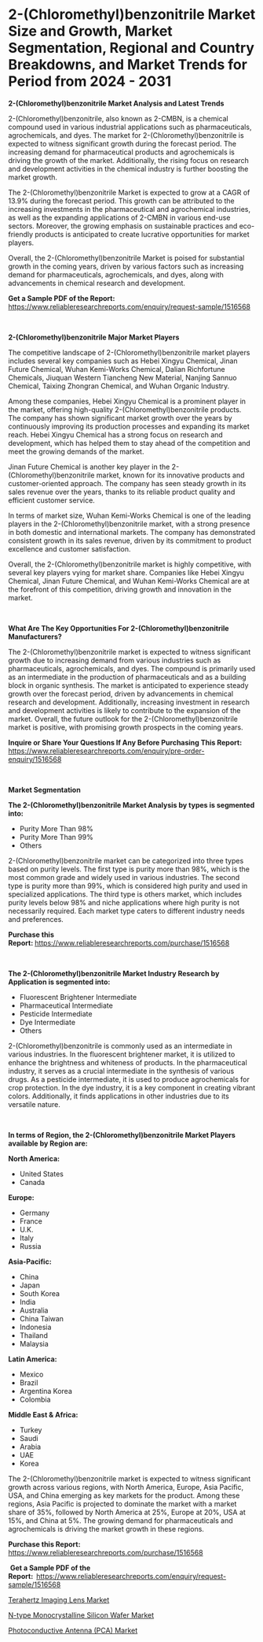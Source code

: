 <p><h1>2-(Chloromethyl)benzonitrile Market Size and Growth, Market Segmentation, Regional and Country Breakdowns, and Market Trends for Period from 2024 -  2031</h1></p><p><strong>2-(Chloromethyl)benzonitrile Market Analysis and Latest Trends</strong></p>
<p><p>2-(Chloromethyl)benzonitrile, also known as 2-CMBN, is a chemical compound used in various industrial applications such as pharmaceuticals, agrochemicals, and dyes. The market for 2-(Chloromethyl)benzonitrile is expected to witness significant growth during the forecast period. The increasing demand for pharmaceutical products and agrochemicals is driving the growth of the market. Additionally, the rising focus on research and development activities in the chemical industry is further boosting the market growth.</p><p>The 2-(Chloromethyl)benzonitrile Market is expected to grow at a CAGR of 13.9% during the forecast period. This growth can be attributed to the increasing investments in the pharmaceutical and agrochemical industries, as well as the expanding applications of 2-CMBN in various end-use sectors. Moreover, the growing emphasis on sustainable practices and eco-friendly products is anticipated to create lucrative opportunities for market players.</p><p>Overall, the 2-(Chloromethyl)benzonitrile Market is poised for substantial growth in the coming years, driven by various factors such as increasing demand for pharmaceuticals, agrochemicals, and dyes, along with advancements in chemical research and development.</p></p>
<p><strong>Get a Sample PDF of the Report:&nbsp;</strong> <a href="https://www.reliableresearchreports.com/enquiry/request-sample/1516568">https://www.reliableresearchreports.com/enquiry/request-sample/1516568</a></p>
<p>&nbsp;</p>
<p><strong>2-(Chloromethyl)benzonitrile Major Market Players</strong></p>
<p><p>The competitive landscape of 2-(Chloromethyl)benzonitrile market players includes several key companies such as Hebei Xingyu Chemical, Jinan Future Chemical, Wuhan Kemi-Works Chemical, Dalian Richfortune Chemicals, Jiuquan Western Tiancheng New Material, Nanjing Sannuo Chemical, Taixing Zhongran Chemical, and Wuhan Organic Industry.</p><p>Among these companies, Hebei Xingyu Chemical is a prominent player in the market, offering high-quality 2-(Chloromethyl)benzonitrile products. The company has shown significant market growth over the years by continuously improving its production processes and expanding its market reach. Hebei Xingyu Chemical has a strong focus on research and development, which has helped them to stay ahead of the competition and meet the growing demands of the market.</p><p>Jinan Future Chemical is another key player in the 2-(Chloromethyl)benzonitrile market, known for its innovative products and customer-oriented approach. The company has seen steady growth in its sales revenue over the years, thanks to its reliable product quality and efficient customer service.</p><p>In terms of market size, Wuhan Kemi-Works Chemical is one of the leading players in the 2-(Chloromethyl)benzonitrile market, with a strong presence in both domestic and international markets. The company has demonstrated consistent growth in its sales revenue, driven by its commitment to product excellence and customer satisfaction.</p><p>Overall, the 2-(Chloromethyl)benzonitrile market is highly competitive, with several key players vying for market share. Companies like Hebei Xingyu Chemical, Jinan Future Chemical, and Wuhan Kemi-Works Chemical are at the forefront of this competition, driving growth and innovation in the market.</p></p>
<p>&nbsp;</p>
<p><strong>What Are The Key Opportunities For 2-(Chloromethyl)benzonitrile Manufacturers?</strong></p>
<p><p>The 2-(Chloromethyl)benzonitrile market is expected to witness significant growth due to increasing demand from various industries such as pharmaceuticals, agrochemicals, and dyes. The compound is primarily used as an intermediate in the production of pharmaceuticals and as a building block in organic synthesis. The market is anticipated to experience steady growth over the forecast period, driven by advancements in chemical research and development. Additionally, increasing investment in research and development activities is likely to contribute to the expansion of the market. Overall, the future outlook for the 2-(Chloromethyl)benzonitrile market is positive, with promising growth prospects in the coming years.</p></p>
<p><strong>Inquire or Share Your Questions If Any Before Purchasing This Report:</strong> <a href="https://www.reliableresearchreports.com/enquiry/pre-order-enquiry/1516568">https://www.reliableresearchreports.com/enquiry/pre-order-enquiry/1516568</a></p>
<p>&nbsp;</p>
<p><strong>Market Segmentation</strong></p>
<p><strong>The 2-(Chloromethyl)benzonitrile Market Analysis by types is segmented into:</strong></p>
<p><ul><li>Purity More Than 98%</li><li>Purity More Than 99%</li><li>Others</li></ul></p>
<p><p>2-(Chloromethyl)benzonitrile market can be categorized into three types based on purity levels. The first type is purity more than 98%, which is the most common grade and widely used in various industries. The second type is purity more than 99%, which is considered high purity and used in specialized applications. The third type is others market, which includes purity levels below 98% and niche applications where high purity is not necessarily required. Each market type caters to different industry needs and preferences.</p></p>
<p><strong>Purchase this Report:&nbsp;</strong><a href="https://www.reliableresearchreports.com/purchase/1516568">https://www.reliableresearchreports.com/purchase/1516568</a></p>
<p>&nbsp;</p>
<p><strong>The 2-(Chloromethyl)benzonitrile Market Industry Research by Application is segmented into:</strong></p>
<p><ul><li>Fluorescent Brightener Intermediate</li><li>Pharmaceutical Intermediate</li><li>Pesticide Intermediate</li><li>Dye Intermediate</li><li>Others</li></ul></p>
<p><p>2-(Chloromethyl)benzonitrile is commonly used as an intermediate in various industries. In the fluorescent brightener market, it is utilized to enhance the brightness and whiteness of products. In the pharmaceutical industry, it serves as a crucial intermediate in the synthesis of various drugs. As a pesticide intermediate, it is used to produce agrochemicals for crop protection. In the dye industry, it is a key component in creating vibrant colors. Additionally, it finds applications in other industries due to its versatile nature.</p></p>
<p>&nbsp;</p>
<p><strong>In terms of Region, the 2-(Chloromethyl)benzonitrile Market Players available by Region are:</strong></p>
<p>
    <p> <strong> North America: </strong>
        <ul>
            <li>United States</li>
            <li>Canada</li>
        </ul>
        </p> 
    <p> <strong> Europe: </strong>
        <ul>
            <li>Germany</li>
            <li>France</li>
            <li>U.K.</li>
            <li>Italy</li>
            <li>Russia</li>
        </ul>
        </p> 
    <p> <strong> Asia-Pacific: </strong>
        <ul>
            <li>China</li>
            <li>Japan</li>
            <li>South Korea</li>
            <li>India</li>
            <li>Australia</li>
            <li>China Taiwan</li>
            <li>Indonesia</li>
            <li>Thailand</li>
            <li>Malaysia</li>
        </ul>
        </p> 
    <p> <strong> Latin America: </strong>
        <ul>
            <li>Mexico</li>
            <li>Brazil</li>
            <li>Argentina Korea</li>
            <li>Colombia</li>
        </ul>
        </p> 
    <p> <strong> Middle East & Africa: </strong>
        <ul>
            <li>Turkey</li>
            <li>Saudi</li>
            <li>Arabia</li>
            <li>UAE</li>
            <li>Korea</li>
        </ul>
    </p>
    </p>
<p><p>The 2-(Chloromethyl)benzonitrile market is expected to witness significant growth across various regions, with North America, Europe, Asia Pacific, USA, and China emerging as key markets for the product. Among these regions, Asia Pacific is projected to dominate the market with a market share of 35%, followed by North America at 25%, Europe at 20%, USA at 15%, and China at 5%. The growing demand for pharmaceuticals and agrochemicals is driving the market growth in these regions.</p></p>
<p><strong>Purchase this Report: </strong><a href="https://www.reliableresearchreports.com/purchase/1516568">https://www.reliableresearchreports.com/purchase/1516568</a></p>
<p>&nbsp;<strong>Get a Sample PDF of the Report:&nbsp;&nbsp;</strong><a href="https://www.reliableresearchreports.com/enquiry/request-sample/1516568">https://www.reliableresearchreports.com/enquiry/request-sample/1516568</a></p>
<p><strong></strong></p>
<p><p><a href="https://view.publitas.com/reportprime-1/terahertz-imaging-lens-market-size-growth-outlook-from-2024-to-2031-projecting-at-markets-trends-analysis-by-application-regional-outlook-and-revenue/">Terahertz Imaging Lens Market</a></p><p><a href="https://view.publitas.com/reportprime-1/n-type-monocrystalline-silicon-wafer-market-size-market-trends-and-growth-outlook-forecasted-for-period-from-2024-to-2031/">N-type Monocrystalline Silicon Wafer Market</a></p><p><a href="https://view.publitas.com/reportprime-1/photoconductive-antenna-pca-market-size-2024-2031-global-industrial-analysis-key-geographical-regions-market-share-top-key-players-product-types-and-forecast-research-report/">Photoconductive Antenna (PCA) Market</a></p></p>